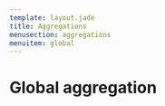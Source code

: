 ```yaml
---
template: layout.jade
title: Aggregations
menusection: aggregations
menuitem: global
---
```



# Global aggregation
